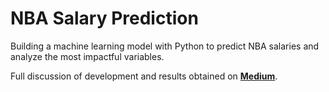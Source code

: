 # NBA Salary Prediction

Building a machine learning model with Python to predict NBA salaries and analyze the most impactful variables.

Full discussion of development and results obtained on [**Medium**](https://medium.com/@gabriel.pastorello/predicting-nba-salaries-with-machine-learning-ed68b6f75566).
